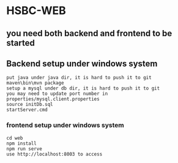 # HSBC-WEB

## you need both backend and frontend to be started
## Backend setup under windows system
```
put java under java dir, it is hard to push it to git
maven\bin\mvn package
setup a mysql under db dir, it is hard to push it to git
you may need to update port number in properties/mysql.client.properties
source initDb.sql 
startServer.cmd
```

### frontend setup under windows system

```
cd web
npm install
npm run serve
use http://localhost:8003 to access
```
